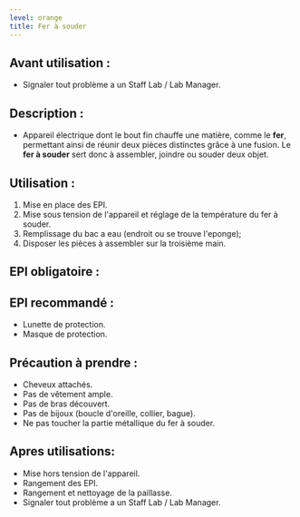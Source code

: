 ```yaml
---
level: orange
title: Fer à souder
---
```


## Avant utilisation : 

- Signaler tout problème a un Staff Lab / Lab Manager.

## Description : 

- Appareil électrique dont le bout fin chauffe une matière, comme le **fer**, permettant ainsi de réunir deux pièces 
distinctes grâce à une fusion. Le **fer à souder** sert donc à assembler, joindre ou souder deux objet.

## Utilisation : 

1. Mise en place des EPI. 
2. Mise sous tension de l'appareil et réglage de la température du fer à souder. 
3. Remplissage du bac a eau (endroit ou se trouve l'eponge);
4. Disposer les pièces à assembler sur la troisième main.

## EPI obligatoire : 


## EPI recommandé :
- Lunette de protection.
- Masque de protection.

## Précaution à prendre : 

- Cheveux attachés.
- Pas de vêtement ample.
- Pas de bras découvert.
- Pas de bijoux (boucle d'oreille, collier, bague).
- Ne pas toucher la partie métallique du fer à souder.

## Apres utilisations: 

- Mise hors tension de l'appareil.
- Rangement des EPI.
- Rangement et nettoyage de la paillasse.
- Signaler tout problème a un Staff Lab / Lab Manager.